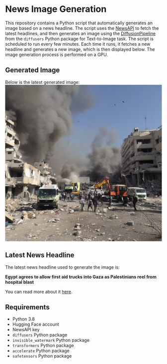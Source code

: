 # News Image Generation
This repository contains a Python script that automatically generates an image based on a news headline. The script uses the [NewsAPI](https://newsapi.org/) to fetch the latest headlines, and then generates an image using the [DiffusionPipeline](https://github.com/huggingface/diffusers) from the `diffusers` Python package for Text-to-Image task.
The script is scheduled to run every few minutes. Each time it runs, it fetches a new headline and generates a new image, which is then displayed below. The image generation process is performed on a GPU.

## Generated Image
Below is the latest generated image:
![Generated Image](image.png)

## Latest News Headline
The latest news headline used to generate the image is:

**Egypt agrees to allow first aid trucks into Gaza as Palestinians reel from hospital blast**

You can read more about it [here](https://news.google.com/rss/articles/CBMiXGh0dHBzOi8vd3d3LmNubi5jb20vMjAyMy8xMC8xOS9taWRkbGVlYXN0L2lzcmFlbC1nYXphLWhhbWFzLXdhci10aHVyc2RheS1pbnRsLWhuay9pbmRleC5odG1s0gEA?oc=5).

## Requirements
- Python 3.8
- Hugging Face account
- NewsAPI key
- `diffusers` Python package
- `invisible_watermark` Python package
- `transformers` Python package
- `accelerate` Python package
- `safetensors` Python package
